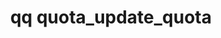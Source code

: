 ---
category: quota
command: quota_update_quota
optional_options:
- alternate: []
  help: Path name
  name: --path
  required: false
- alternate: []
  help: File ID
  name: --id
  required: false
- alternate: []
  help: 'Quota limit in bytes. Both base-10 and base-2 shorthand names are accepted:
    GB or GiB, TB or TiB (e.g. 50GB)'
  name: --limit
  required: true
permalink: /qq-cli-command-guide/quota/quota_update_quota.html
positional_options: []
sidebar: qq_cli_command_reference_sidebar
summary: This section explains how to use the <code>qq quota_update_quota</code> command.
synopsis: Update a directory quota
title: qq quota_update_quota
usage: qq quota_update_quota [-h] [--path PATH] [--id ID] --limit LIMIT
zendesk_source: qq CLI Command Guide

---